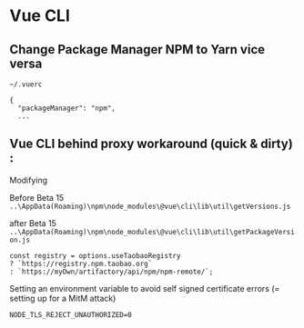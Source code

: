 # Vue CLI 

## Change Package Manager NPM to Yarn vice versa

```
~/.vuerc

{
  "packageManager": "npm",
  ...

```

## Vue CLI behind proxy workaround (quick & dirty) :

Modifying 

Before Beta 15 `..\AppData(Roaming)\npm\node_modules\@vue\cli\lib\util\getVersions.js`

after Beta 15  `..\AppData(Roaming)\npm\node_modules\@vue\cli\lib\util\getPackageVersion.js`
    
    const registry = options.useTaobaoRegistry 
    ? `https://registry.npm.taobao.org` 
    : `https://myOwn/artifactory/api/npm/npm-remote/`;

Setting an environment variable to avoid self signed certificate errors (= setting up for a MitM attack)
    
    NODE_TLS_REJECT_UNAUTHORIZED=0
